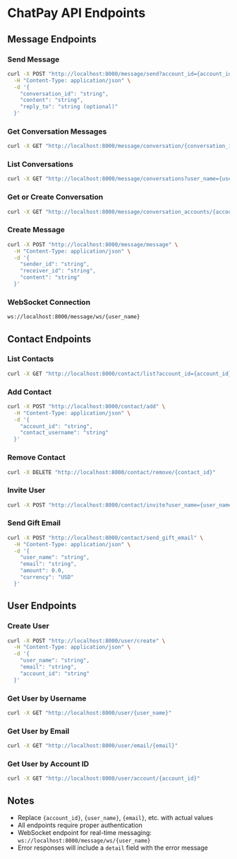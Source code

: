 # ChatPay API Endpoints

## Message Endpoints

### Send Message
```bash
curl -X POST "http://localhost:8000/message/send?account_id={account_id}" \
  -H "Content-Type: application/json" \
  -d '{
    "conversation_id": "string",
    "content": "string",
    "reply_to": "string (optional)"
  }'
```

### Get Conversation Messages
```bash
curl -X GET "http://localhost:8000/message/conversation/{conversation_id}?page=1&page_size=10"
```

### List Conversations
```bash
curl -X GET "http://localhost:8000/message/conversations?user_name={user_name}"
```

### Get or Create Conversation
```bash
curl -X GET "http://localhost:8000/message/conversation_accounts/{account_id}?third_party_account_id={third_party_account_id}"
```

### Create Message
```bash
curl -X POST "http://localhost:8000/message/message" \
  -H "Content-Type: application/json" \
  -d '{
    "sender_id": "string",
    "receiver_id": "string",
    "content": "string"
  }'
```

### WebSocket Connection
```bash
ws://localhost:8000/message/ws/{user_name}
```

## Contact Endpoints

### List Contacts
```bash
curl -X GET "http://localhost:8000/contact/list?account_id={account_id}"
```

### Add Contact
```bash
curl -X POST "http://localhost:8000/contact/add" \
  -H "Content-Type: application/json" \
  -d '{
    "account_id": "string",
    "contact_username": "string"
  }'
```

### Remove Contact
```bash
curl -X DELETE "http://localhost:8000/contact/remove/{contact_id}"
```

### Invite User
```bash
curl -X POST "http://localhost:8000/contact/invite?user_name={user_name}&email={email}"
```

### Send Gift Email
```bash
curl -X POST "http://localhost:8000/contact/send_gift_email" \
  -H "Content-Type: application/json" \
  -d '{
    "user_name": "string",
    "email": "string",
    "amount": 0.0,
    "currency": "USD"
  }'
```

## User Endpoints

### Create User
```bash
curl -X POST "http://localhost:8000/user/create" \
  -H "Content-Type: application/json" \
  -d '{
    "user_name": "string",
    "email": "string",
    "account_id": "string"
  }'
```

### Get User by Username
```bash
curl -X GET "http://localhost:8000/user/{user_name}"
```

### Get User by Email
```bash
curl -X GET "http://localhost:8000/user/email/{email}"
```

### Get User by Account ID
```bash
curl -X GET "http://localhost:8000/user/account/{account_id}"
```

## Notes
- Replace `{account_id}`, `{user_name}`, `{email}`, etc. with actual values
- All endpoints require proper authentication
- WebSocket endpoint for real-time messaging: `ws://localhost:8000/message/ws/{user_name}`
- Error responses will include a `detail` field with the error message

